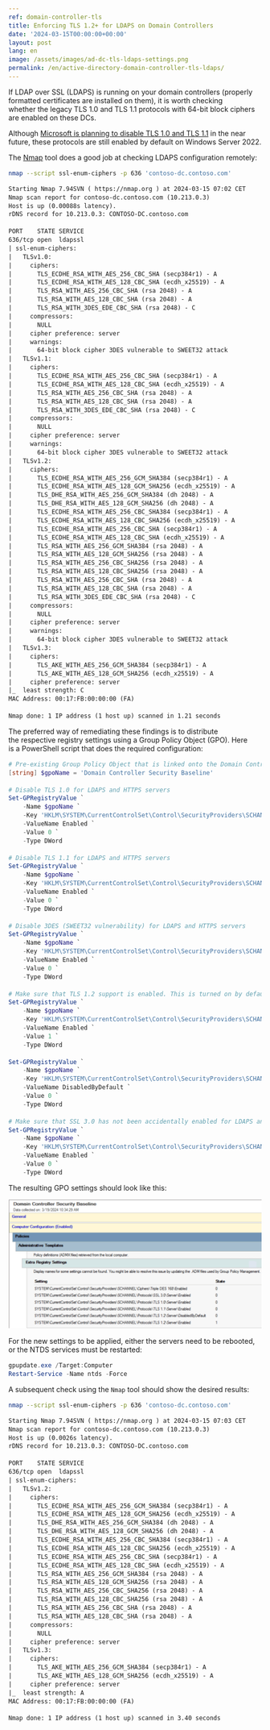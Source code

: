 ```yaml
---
ref: domain-controller-tls
title: Enforcing TLS 1.2+ for LDAPS on Domain Controllers
date: '2024-03-15T00:00:00+00:00'
layout: post
lang: en
image: /assets/images/ad-dc-tls-ldaps-settings.png
permalink: /en/active-directory-domain-controller-tls-ldaps/
---
```


If LDAP over SSL (LDAPS) is&nbsp;running on your domain controllers (properly formatted certificates are&nbsp;installed on them), it&nbsp;is&nbsp;worth checking whether&nbsp;the&nbsp;legacy TLS 1.0 and&nbsp;TLS 1.1 protocols with&nbsp;64-bit block ciphers are&nbsp;enabled on these DCs.

Although [Microsoft is&nbsp;planning to&nbsp;disable TLS 1.0 and&nbsp;TLS 1.1](https://techcommunity.microsoft.com/t5/windows-it-pro-blog/tls-1-0-and-tls-1-1-soon-to-be-disabled-in-windows/ba-p/3887947) in&nbsp;the&nbsp;near future, these protocols are&nbsp;still enabled by&nbsp;default on Windows Server 2022.

The [Nmap](https://nmap.org/) tool does a&nbsp;good job at checking LDAPS configuration remotely:

```bash
nmap --script ssl-enum-ciphers -p 636 'contoso-dc.contoso.com'
```
<!--more-->
```txt
Starting Nmap 7.94SVN ( https://nmap.org ) at 2024-03-15 07:02 CET
Nmap scan report for contoso-dc.contoso.com (10.213.0.3)
Host is up (0.00088s latency).
rDNS record for 10.213.0.3: CONTOSO-DC.contoso.com

PORT    STATE SERVICE
636/tcp open  ldapssl
| ssl-enum-ciphers:
|   TLSv1.0:
|     ciphers:
|       TLS_ECDHE_RSA_WITH_AES_256_CBC_SHA (secp384r1) - A
|       TLS_ECDHE_RSA_WITH_AES_128_CBC_SHA (ecdh_x25519) - A
|       TLS_RSA_WITH_AES_256_CBC_SHA (rsa 2048) - A
|       TLS_RSA_WITH_AES_128_CBC_SHA (rsa 2048) - A
|       TLS_RSA_WITH_3DES_EDE_CBC_SHA (rsa 2048) - C
|     compressors:
|       NULL
|     cipher preference: server
|     warnings:
|       64-bit block cipher 3DES vulnerable to SWEET32 attack
|   TLSv1.1:
|     ciphers:
|       TLS_ECDHE_RSA_WITH_AES_256_CBC_SHA (secp384r1) - A
|       TLS_ECDHE_RSA_WITH_AES_128_CBC_SHA (ecdh_x25519) - A
|       TLS_RSA_WITH_AES_256_CBC_SHA (rsa 2048) - A
|       TLS_RSA_WITH_AES_128_CBC_SHA (rsa 2048) - A
|       TLS_RSA_WITH_3DES_EDE_CBC_SHA (rsa 2048) - C
|     compressors:
|       NULL
|     cipher preference: server
|     warnings:
|       64-bit block cipher 3DES vulnerable to SWEET32 attack
|   TLSv1.2:
|     ciphers:
|       TLS_ECDHE_RSA_WITH_AES_256_GCM_SHA384 (secp384r1) - A
|       TLS_ECDHE_RSA_WITH_AES_128_GCM_SHA256 (ecdh_x25519) - A
|       TLS_DHE_RSA_WITH_AES_256_GCM_SHA384 (dh 2048) - A
|       TLS_DHE_RSA_WITH_AES_128_GCM_SHA256 (dh 2048) - A
|       TLS_ECDHE_RSA_WITH_AES_256_CBC_SHA384 (secp384r1) - A
|       TLS_ECDHE_RSA_WITH_AES_128_CBC_SHA256 (ecdh_x25519) - A
|       TLS_ECDHE_RSA_WITH_AES_256_CBC_SHA (secp384r1) - A
|       TLS_ECDHE_RSA_WITH_AES_128_CBC_SHA (ecdh_x25519) - A
|       TLS_RSA_WITH_AES_256_GCM_SHA384 (rsa 2048) - A
|       TLS_RSA_WITH_AES_128_GCM_SHA256 (rsa 2048) - A
|       TLS_RSA_WITH_AES_256_CBC_SHA256 (rsa 2048) - A
|       TLS_RSA_WITH_AES_128_CBC_SHA256 (rsa 2048) - A
|       TLS_RSA_WITH_AES_256_CBC_SHA (rsa 2048) - A
|       TLS_RSA_WITH_AES_128_CBC_SHA (rsa 2048) - A
|       TLS_RSA_WITH_3DES_EDE_CBC_SHA (rsa 2048) - C
|     compressors:
|       NULL
|     cipher preference: server
|     warnings:
|       64-bit block cipher 3DES vulnerable to SWEET32 attack
|   TLSv1.3:
|     ciphers:
|       TLS_AKE_WITH_AES_256_GCM_SHA384 (secp384r1) - A
|       TLS_AKE_WITH_AES_128_GCM_SHA256 (ecdh_x25519) - A
|     cipher preference: server
|_  least strength: C
MAC Address: 00:17:FB:00:00:00 (FA)

Nmap done: 1 IP address (1 host up) scanned in 1.21 seconds
```

The preferred way of&nbsp;remediating these findings is&nbsp;to&nbsp;distribute the&nbsp;respective registry settings using a&nbsp;Group Policy Object (GPO). Here is&nbsp;a&nbsp;PowerShell script that&nbsp;does the&nbsp;required configuration:

```powershell
# Pre-existing Group Policy Object that is linked onto the Domain Controllers organizational unit
[string] $gpoName = 'Domain Controller Security Baseline'

# Disable TLS 1.0 for LDAPS and HTTPS servers
Set-GPRegistryValue `
    -Name $gpoName `
    -Key 'HKLM\SYSTEM\CurrentControlSet\Control\SecurityProviders\SCHANNEL\Protocols\TLS 1.0\Server' `
    -ValueName Enabled `
    -Value 0 `
    -Type DWord

# Disable TLS 1.1 for LDAPS and HTTPS servers
Set-GPRegistryValue `
    -Name $gpoName `
    -Key 'HKLM\SYSTEM\CurrentControlSet\Control\SecurityProviders\SCHANNEL\Protocols\TLS 1.1\Server' `
    -ValueName Enabled `
    -Value 0 `
    -Type DWord

# Disable 3DES (SWEET32 vulnerability) for LDAPS and HTTPS servers
Set-GPRegistryValue `
    -Name $gpoName `
    -Key 'HKLM\SYSTEM\CurrentControlSet\Control\SecurityProviders\SCHANNEL\Ciphers\Triple DES 168' `
    -ValueName Enabled `
    -Value 0 `
    -Type DWord

# Make sure that TLS 1.2 support is enabled. This is turned on by default in the newer Windows versions.
Set-GPRegistryValue `
    -Name $gpoName `
    -Key 'HKLM\SYSTEM\CurrentControlSet\Control\SecurityProviders\SCHANNEL\Protocols\TLS 1.2\Server' `
    -ValueName Enabled `
    -Value 1 `
    -Type DWord

Set-GPRegistryValue `
    -Name $gpoName `
    -Key 'HKLM\SYSTEM\CurrentControlSet\Control\SecurityProviders\SCHANNEL\Protocols\TLS 1.2\Server' `
    -ValueName DisabledByDefault `
    -Value 0 `
    -Type DWord

# Make sure that SSL 3.0 has not been accidentally enabled for LDAPS and HTTPS servers.
Set-GPRegistryValue `
    -Name $gpoName `
    -Key 'HKLM\SYSTEM\CurrentControlSet\Control\SecurityProviders\SCHANNEL\Protocols\SSL 3.0\Server' `
    -ValueName Enabled `
    -Value 0 `
    -Type DWord
```

The resulting GPO settings should look like this:

![Screenshot of&nbsp;Active Directory Domain Controller TLS Settings in&nbsp;a&nbsp;Group Policy Object](/assets/images/ad-dc-tls-ldaps-settings.png)

For the&nbsp;new settings to&nbsp;be&nbsp;applied, either the&nbsp;servers need to&nbsp;be&nbsp;rebooted, or&nbsp;the&nbsp;NTDS services must be&nbsp;restarted:

```powershell
gpupdate.exe /Target:Computer
Restart-Service -Name ntds -Force
```

A subsequent check using the&nbsp;`Nmap` tool should show the&nbsp;desired results:

```bash
nmap --script ssl-enum-ciphers -p 636 'contoso-dc.contoso.com'
```

```txt
Starting Nmap 7.94SVN ( https://nmap.org ) at 2024-03-15 07:03 CET
Nmap scan report for contoso-dc.contoso.com (10.213.0.3)
Host is up (0.0026s latency).
rDNS record for 10.213.0.3: CONTOSO-DC.contoso.com

PORT    STATE SERVICE
636/tcp open  ldapssl
| ssl-enum-ciphers:
|   TLSv1.2:
|     ciphers:
|       TLS_ECDHE_RSA_WITH_AES_256_GCM_SHA384 (secp384r1) - A
|       TLS_ECDHE_RSA_WITH_AES_128_GCM_SHA256 (ecdh_x25519) - A
|       TLS_DHE_RSA_WITH_AES_256_GCM_SHA384 (dh 2048) - A
|       TLS_DHE_RSA_WITH_AES_128_GCM_SHA256 (dh 2048) - A
|       TLS_ECDHE_RSA_WITH_AES_256_CBC_SHA384 (secp384r1) - A
|       TLS_ECDHE_RSA_WITH_AES_128_CBC_SHA256 (ecdh_x25519) - A
|       TLS_ECDHE_RSA_WITH_AES_256_CBC_SHA (secp384r1) - A
|       TLS_ECDHE_RSA_WITH_AES_128_CBC_SHA (ecdh_x25519) - A
|       TLS_RSA_WITH_AES_256_GCM_SHA384 (rsa 2048) - A
|       TLS_RSA_WITH_AES_128_GCM_SHA256 (rsa 2048) - A
|       TLS_RSA_WITH_AES_256_CBC_SHA256 (rsa 2048) - A
|       TLS_RSA_WITH_AES_128_CBC_SHA256 (rsa 2048) - A
|       TLS_RSA_WITH_AES_256_CBC_SHA (rsa 2048) - A
|       TLS_RSA_WITH_AES_128_CBC_SHA (rsa 2048) - A
|     compressors:
|       NULL
|     cipher preference: server
|   TLSv1.3:
|     ciphers:
|       TLS_AKE_WITH_AES_256_GCM_SHA384 (secp384r1) - A
|       TLS_AKE_WITH_AES_128_GCM_SHA256 (ecdh_x25519) - A
|     cipher preference: server
|_  least strength: A
MAC Address: 00:17:FB:00:00:00 (FA)

Nmap done: 1 IP address (1 host up) scanned in 3.40 seconds
```
